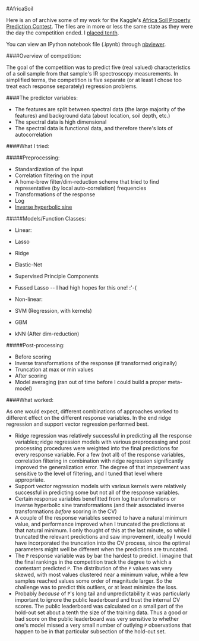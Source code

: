 #AfricaSoil

Here is an of archive some of my work for the Kaggle's [Africa Soil Property Prediction Contest](https://www.kaggle.com/c/afsis-soil-properties). The files are in more or less the same state as they were the day the competition ended. I [placed tenth](https://www.kaggle.com/c/afsis-soil-properties/leaderboard). 

You can view an IPython notebook file (.ipynb) through [nbviewer](http://nbviewer.ipython.org/github/rileym/AfricaSoil/tree/master/).

####Overview of competition:

 The goal of the competition was to predict five (real valued) characteristics of a soil sample from that sample's IR spectroscopy measurements. In simplified terms, the competition is five separate (or at least I chose too treat each response separately) regression problems.
	
####The predictor variables:

 * The features are split between spectral data (the large majority of the features) and background data (about location, soil depth, etc.)
 * The spectral data is high dimensional
 * The spectral data is functional data, and therefore there's lots of autocorrelation

####What I tried:

#####Preprocessing:

* Standardization of the input
* Correlation filtering on the input
* A home-brew filter/dim-reduction scheme that tried to find representative (by local auto-correlation) frequencies 
* Transformations of the response 
 * Log 
 * [Inverse hyperbolic sine](http://mathworld.wolfram.com/InverseHyperbolicSine.html)
			
#####Models/Function Classes:

 * Linear:
  * Lasso
  * Ridge
  * Elastic-Net
  * Supervised Principle Components
  * Fussed Lasso -- I had high hopes for this one! :'-(
		
* Non-linear:
 * SVM (Regression, with kernels)
 * GBM
 * kNN (After dim-reduction)
			
#####Post-processing:
 * Before scoring
  * Inverse transformations of the response (if transformed originally)
  * Truncation at max or min values
 * After scoring
  * Model averaging (ran out of time before I could build a proper meta-model)


####What worked:

As one would expect, different combinations of approaches worked to different effect on the different response variables. In the end ridge regression and support vector regression performed best.

* Ridge regression was relatively successful in predicting all the response variables; ridge regression models with various preprocessing and post processing procedures were weighted into the final predictions for every response variable. For a few (not all) of the response variables, correlation filtering in combination with ridge regression significantly improved the generalization error. The degree of that improvement was sensitive to the level of filtering, and I tuned that level where appropriate. 
* Support vector regression models with various kernels were relatively successful in predicting some but not all of the response variables.
* Certain response variables benefitted from log transformations or inverse hyperbolic sine transformations (and their associated inverse transformations *before* scoring in the CV)
* A couple of the response variables seemed to have a natural minimum value, and performance improved when I truncated the predictions at that natural minimum. I only thought of this at the last minute, so while I truncated the relevant predictions and saw improvement, ideally I would have incorporated the truncation into the CV process, since the optimal parameters might well be different when the predictions are truncated.
* The `P` response variable was by bar the hardest to predict. I imagine that the final rankings in the competition track the degree to which a contestant predicted `P`. The distribution of the `P` values was very skewed, with most values clustered near a minimum value, while a few samples reached values some order of magnitude larger. So the challenge was to predict this outliers, or at least minimize the loss.
* Probably *because* of `P`'s long tail and unpredictability it was particularly important to ignore the public leaderboard and trust the internal CV scores. The public leaderboard was calculated on a small part of the hold-out set about a tenth the size of the training data. Thus a good or bad score on the public leaderboard was very sensitive to whether one's model missed a very small number of outlying `P` observations that happen to be in that particular subsection of the hold-out set.
